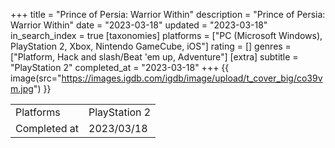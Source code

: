 +++
title = "Prince of Persia: Warrior Within"
description = "Prince of Persia: Warrior Within"
date = "2023-03-18"
updated = "2023-03-18"
in_search_index = true
[taxonomies]
platforms = ["PC (Microsoft Windows), PlayStation 2, Xbox, Nintendo GameCube, iOS"]
rating = []
genres = ["Platform, Hack and slash/Beat 'em up, Adventure"]
[extra]
subtitle = "PlayStation 2"
completed_at = "2023-03-18"
+++
{{ image(src="https://images.igdb.com/igdb/image/upload/t_cover_big/co39vm.jpg") }}

|              |            |
| ------------ | ---------- |
| Platforms    | PlayStation 2 |
| Completed at | 2023/03/18 |

